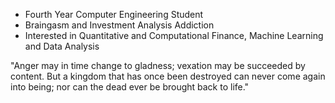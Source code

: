 - Fourth Year Computer Engineering Student
- Braingasm and Investment Analysis Addiction
- Interested in Quantitative and Computational Finance, Machine Learning and Data Analysis

"Anger may in time change to gladness; vexation may be succeeded by content. But a kingdom that has once been destroyed can never come again into being; nor can the dead ever be brought back to life."
<!--
**AlienX77-cmd/AlienX77-cmd** is a ✨ _special_ ✨ repository because its `README.md` (this file) appears on your GitHub profile.

Here are some ideas to get you started:

- 🔭 I’m currently working on ...
- 🌱 I’m currently learning ...
- 👯 I’m looking to collaborate on ...
- 🤔 I’m looking for help with ...
- 💬 Ask me about ...
- 📫 How to reach me: ...
- 😄 Pronouns: ...
- ⚡ Fun fact: ...
-->
